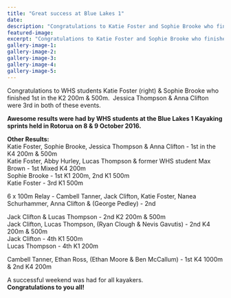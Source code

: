 ```yaml
---
title: "Great success at Blue Lakes 1"
date: 
description: "Congratulations to Katie Foster and Sophie Brooke who finished 1st in the K2 200m & 500m at the Blue Lakes 1 Kayaking sprints in Rotorua on 8 & 9 October 2016..."
featured-image: 
excerpt: "Congratulations to Katie Foster and Sophie Brooke who finished 1st in the K2 200m & 500m at the Blue Lakes 1 Kayaking sprints in Rotorua on 8 & 9 October 2016"
gallery-image-1: 
gallery-image-2: 
gallery-image-3: 
gallery-image-4: 
gallery-image-5: 
---
```


<p>Congratulations to WHS students Katie Foster (right) &amp; Sophie Brooke who finished 1st in the K2 200m &amp; 500m. &nbsp;Jessica Thompson &amp; Anna Clifton were 3rd in both of these events.</p>
<p><strong>Awesome results were had by WHS students at the&nbsp;Blue Lakes 1 Kayaking sprints held in Rotorua on 8 &amp; 9 October 2016.</strong></p>
<p><strong>Other Results:</strong><br />Katie Foster, Sophie Brooke,&nbsp;<span>Jessica Thompson &amp;&nbsp;<span>Anna Clifton - 1st in the K4 200m &amp; 500m<br /></span></span>Katie Foster, Abby Hurley, Lucas Thompson &amp; former WHS student Max Brown - 1st Mixed K4 200m<br />Sophie Brooke - 1st K1 200m, 2nd K1 500m<br />Katie Foster - 3rd K1 500m</p>
<p>6 x 100m Relay - Cambell&nbsp;<span>Tanner, Jack Clifton, Katie Foster, Nanea Schurhammer, Anna Clifton &amp; (George Pedley) - 2nd</span></p>
<p><span>Jack Clifton &amp; Lucas Thompson - 2nd K2 <span>200m &amp;&nbsp;</span>500m<br /></span><span>Jack Clifton, Lucas Thompson, (Ryan&nbsp;<span>Clough &amp; Nevis Gavutis)</span>&nbsp;-&nbsp;</span>2nd K4 200m &amp; 500m<br />Jack Clifton - 4th K1 500m<br />Lucas Thompson - 4th K1 200m&nbsp;</p>
<p><span><span>Cambell Tanner,&nbsp;<span>Ethan Ross, (Ethan Moo</span></span>re &amp; Ben McCallum) - 1st K4 1000m &amp; 2nd K4 200m</span></p>
<p>A successful weekend was had for all kayakers.<br /><strong>Congratulations to you all!&nbsp;</strong></p>

